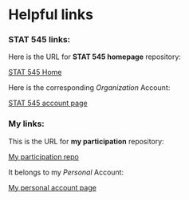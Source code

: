 # Helpful links

### STAT 545 links:
Here is the URL for __STAT 545 homepage__ repository:

[STAT 545 Home](https://github.com/STAT545-UBC/STAT545-home)

Here is the corresponding _Organization_ Account:

[STAT 545 account page](https://github.com/STAT545-UBC)

### My links:
This is the URL for __my participation__ repository:

[My participation repo](https://github.com/trevor-baker/STAT545-participation)

It belongs to my _Personal_ Account:

[My personal account page](https://github.com/trevor-baker)



